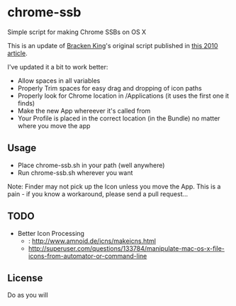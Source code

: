 chrome-ssb
==========
Simple script for making Chrome SSBs on OS X

This is an update of [Bracken King](https://twitter.com/brackenthebox)'s original script published in [this 2010 article](http://www.lessannoyingcrm.com/articles/149/Create_application_shortcuts_in_Google_Chrome_on_a_Mac).

I've updated it a bit to work better:
* Allow spaces in all variables
* Properly Trim spaces for easy drag and dropping of icon paths
* Properly look for Chrome location in /Applications (it uses the first one it finds)
* Make the new App whereever it's called from
* Your Profile is placed in the correct location (in the Bundle) no matter where you move the app

## Usage
* Place chrome-ssb.sh in your path (well anywhere)
* Run chrome-ssb.sh wherever you want

Note: Finder may not pick up the Icon unless you move the App.  This is a pain - if you know a workaround, please send a pull request...

## TODO
* Better Icon Processing
  * : http://www.amnoid.de/icns/makeicns.html
  * http://superuser.com/questions/133784/manipulate-mac-os-x-file-icons-from-automator-or-command-line

## License
Do as you will
